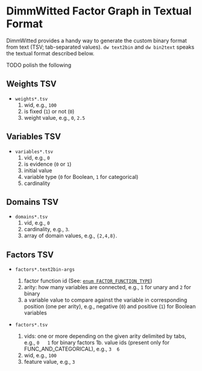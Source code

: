 # DimmWitted Factor Graph in Textual Format

DimmWitted provides a handy way to generate the custom binary format from text (TSV; tab-separated values).
`dw text2bin` and `dw bin2text` speaks the textual format described below.

TODO polish the following

## Weights TSV
* `weights*.tsv`
    1. wid, e.g., `100`
    2. is fixed (`1`) or not (`0`)
    3. weight value, e.g., `0`, `2.5`


## Variables TSV
* `variables*.tsv`
    1. vid, e.g., `0`
    2. is evidence (`0` or `1`)
    3. initial value
    4. variable type (`0` for Boolean, `1` for categorical)
    5. cardinality

## Domains TSV
* `domains*.tsv`
    1. vid, e.g., `0`
    2. cardinality, e.g., `3`.
    3. array of domain values, e.g., `{2,4,8}`.


## Factors TSV
* `factors*.text2bin-args`
    1. factor function id (See: [`enum FACTOR_FUNCTION_TYPE`](https://github.com/HazyResearch/sampler/blob/master/src/common.h))
    2. arity: how many variables are connected, e.g., `1` for unary and `2` for binary
    3. a variable value to compare against the variable in corresponding position (one per arity), e.g., negative (`0`) and positive (`1`) for Boolean variables

* `factors*.tsv`
    1. vids: one or more depending on the given arity delimited by tabs, e.g., `0	1` for binary factors
    1b. value ids (present only for FUNC_AND_CATEGORICAL), e.g., `3  6`
    2. wid, e.g., `100`
    3. feature value, e.g., `3`
